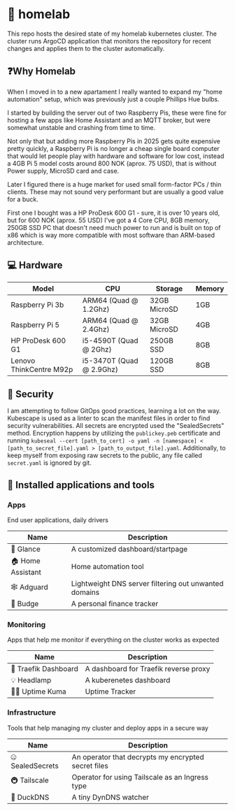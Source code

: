 # 🏡 homelab

This repo hosts the desired state of my homelab kubernetes cluster. The cluster runs ArgoCD application that monitors the repository for recent changes and applies them to the cluster automatically.

## ❓Why Homelab

When I moved in to a new apartament I really wanted to expand my "home automation" setup, which was previously just a couple Phillips Hue bulbs.

I started by building the server out of two Raspberry Pis, these were fine for hosting a few apps like Home Assistant and an MQTT broker, but were somewhat unstable and crashing from time to time.

Not only that but adding more Raspberry Pis in 2025 gets quite expensive pretty quickly, a Raspberry Pi is no longer a cheap single board computer that would let people play with hardware and software for low cost, instead a 4GB Pi 5 model costs around 800 NOK (aprox. 75 USD), that is without Power supply, MicroSD card and case.

Later I figured there is a huge market for used small form-factor PCs / thin clients.
These may not sound very performant but are usually a good value for a buck.

First one I bought was a HP ProDesk 600 G1 - sure, it is over 10 years old, but for 600 NOK (aprox. 55 USD) I've got a 4 Core CPU, 8GB memory, 250GB SSD PC that doesn't need much power to run and is built on top of x86 which is way more compatible with most software than ARM-based architecture.

## 💻 Hardware

| Model                   | CPU                      | Storage      | Memory |
| ----------------------- | ------------------------ | ------------ | ------ |
| Raspberry Pi 3b         | ARM64 (Quad @ 1.2Ghz)    | 32GB MicroSD | 1GB    |
| Raspberry Pi 5          | ARM64 (Quad @ 2.4Ghz)    | 32GB MicroSD | 4GB    |
| HP ProDesk 600 G1       | i5-4590T (Quad @ 2Ghz)   | 250GB SSD    | 8GB    |
| Lenovo ThinkCentre M92p | i5-3470T (Quad @ 2.9Ghz) | 120GB SSD    | 8GB    |

## 🔐 Security

I am attempting to follow GitOps good practices, learning a lot on the way.
Kubescape is used as a linter to scan the manifest files in order to find security vulnerabilities.
All secrets are encrypted used the "SealedSecrets" method. Encryption happens by utilizing the `publickey.peb` certificate and running `kubeseal --cert [path_to_cert] -o yaml -n [namespace] < [path_to_secret_file].yaml > [path_to_output_file].yaml`.
Additionally, to keep myself from exposing raw secrets to the public, any file called `secret.yaml` is ignored by git.

## 💾 Installed applications and tools

### Apps

End user applications, daily drivers

| Name              | Description                                           |
| ----------------- | ----------------------------------------------------- |
| 👀 Glance         | A customized dashboard/startpage                      |
| 🏠 Home Assistant | Home automation tool                                  |
| 🕸️ Adguard        | Lightweight DNS server filtering out unwanted domains |
| 🤑 Budge          | A personal finance tracker                            |

### Monitoring

Apps that help me monitor if everything on the cluster works as expected

| Name                 | Description                           |
| -------------------- | ------------------------------------- |
| 🚦 Traefik Dashboard | A dashboard for Traefik reverse proxy |
| 💡 Headlamp          | A kuberenetes dashboard               |
| 🧑‍⚕️ Uptime Kuma       | Uptime Tracker                        |

### Infrastructure

Tools that help managing my cluster and deploy apps in a secure way

| Name             | Description                                         |
| ---------------- | --------------------------------------------------- |
| 🤐 SealedSecrets | An operator that decrypts my encrypted secret files |
| 🚇 Tailscale     | Operator for using Tailscale as an Ingress type     |
| 🦆 DuckDNS       | A tiny DynDNS watcher                               |

